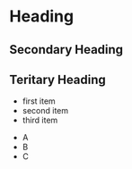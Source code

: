 # Heading
## Secondary Heading
## Teritary Heading

* first item
* second item
* third item

- A
- B
- C
